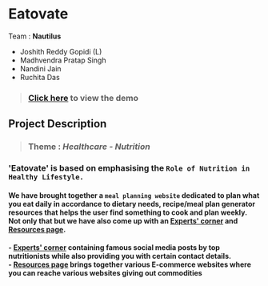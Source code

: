 # Eatovate

Team : <strong>Nautilus</strong>

- Joshith Reddy Gopidi  (L)<br>
- Madhvendra Pratap Singh<br>
- Nandini Jain<br>
- Ruchita Das<br>


> ### [Click here](https://jos-re.github.io/Eatovate/) to view the demo



## Project Description

> ### Theme : _Healthcare - Nutrition_

### 'Eatovate' is based on emphasising the `Role of Nutrition in Healthy Lifestyle.`

 #### We have brought together a `meal planning website` dedicated to plan what you eat daily in accordance to dietary needs, recipe/meal plan generator resources that helps the user find something to cook and plan weekly. <br> Not only that but we have also come up with an [**Experts' corner**](https://jos-re.github.io/Eatovate/Expert's%20%20Corner/index.html) and [**Resources page**](https://jos-re.github.io/Eatovate/Resources/index.html).

 #### - [**Experts' corner**](https://jos-re.github.io/Eatovate/Expert's%20%20Corner/index.html) containing famous social media posts by top nutritionists while also providing you with certain contact details.<br> - [**Resources page**](https://jos-re.github.io/Eatovate/Resources/index.html) brings together various E-commerce websites where you can reache various websites giving out commodities


 



